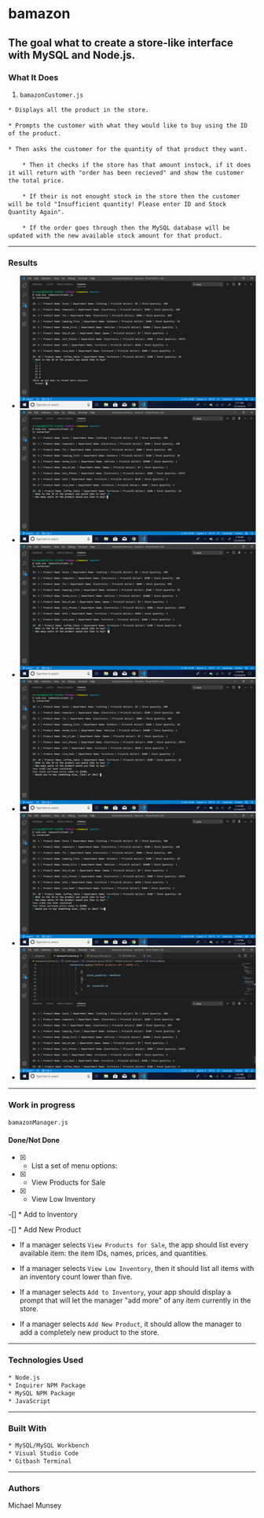 # bamazon
The goal what to create a store-like interface with MySQL and Node.js.
--------------------
### What It Does

1.    `bamazonCustomer.js`

    * Displays all the product in the store.

    * Prompts the customer with what they would like to buy using the ID of the product.

    * Then asks the customer for the quantity of that product they want.

        * Then it checks if the store has that amount instock, if it does it will return with "order has been recieved" and show the customer the total price.

        * If their is not enought stock in the store then the customer will be told "Insufficient quantity! Please enter ID and Stock Quantity Again".

        * If the order goes through then the MySQL database will be updated with the new available stock amount for that product.
--------------------
### Results
- ![bamazonCustomer.js](/images/Screenshot(10).png)
- ![bamazonCustomer.js](/images/Screenshot(11).png)
- ![bamazonCustomer.js](/images/Screenshot(12).png)
- ![bamazonCustomer.js](/images/Screenshot(13).png)
- ![bamazonCustomer.js](/images/Screenshot(14).png)
- ![bamazonCustomer.js](/images/Screenshot(15).png)

--------------------
### Work in progress
`bamazonManager.js`
#### Done/Not Done
   -[x] * List a set of menu options:

   -[x] * View Products for Sale
    
   -[x] * View Low Inventory
    
   -[] * Add to Inventory
    
   -[] * Add New Product

  * If a manager selects `View Products for Sale`, the app should list every available item: the item IDs, names, prices, and quantities.

  * If a manager selects `View Low Inventory`, then it should list all items with an inventory count lower than five.

  * If a manager selects `Add to Inventory`, your app should display a prompt that will let the manager "add more" of any item currently in the store.

  * If a manager selects `Add New Product`, it should allow the manager to add a completely new product to the store.
--------------------
### Technologies Used
    * Node.js
    * Inquirer NPM Package
    * MySQL NPM Package
    * JavaScript
--------------------
### Built With
    * MySQL/MySQL Workbench
    * Visual Studio Code 
    * Gitbash Terminal
--------------------
### Authors
Michael Munsey 